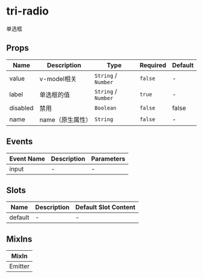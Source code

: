 # tri-radio

单选框

## Props

<!-- @vuese:tri-radio:props:start -->
|Name|Description|Type|Required|Default|
|---|---|---|---|---|
|value|v-model相关|`String` / `Number`|`false`|-|
|label|单选框的值|`String` / `Number`|`true`|-|
|disabled|禁用|`Boolean`|`false`|false|
|name|name（原生属性）|`String`|`false`|-|

<!-- @vuese:tri-radio:props:end -->


## Events

<!-- @vuese:tri-radio:events:start -->
|Event Name|Description|Parameters|
|---|---|---|
|input|-|-|

<!-- @vuese:tri-radio:events:end -->


## Slots

<!-- @vuese:tri-radio:slots:start -->
|Name|Description|Default Slot Content|
|---|---|---|
|default|-|-|

<!-- @vuese:tri-radio:slots:end -->


## MixIns

<!-- @vuese:tri-radio:mixIns:start -->
|MixIn|
|---|
|Emitter|

<!-- @vuese:tri-radio:mixIns:end -->


